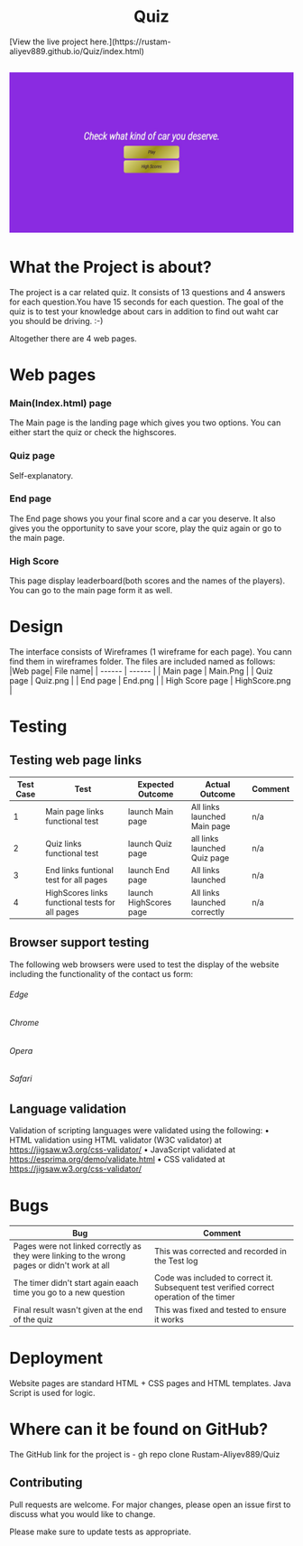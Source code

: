 <h1 align="center">Quiz</h1>
[View the live project here.](https://rustam-aliyev889.github.io/Quiz/index.html)
<h2 align="center"><img src="static/images/screenshots/quiz-mock-up.jpg"></h2>

# What the Project is about? 
The project is a car related quiz. It consists of 13 questions and 4 answers for each question.You have 15 seconds for each question. The goal of the quiz is to test your knowledge about cars in addition to find out waht car you should be driving.  :-)

Altogether there are 4 web pages.
# Web pages
### Main(Index.html) page
The Main page is the landing page which gives you two options. You can either start the quiz or check the highscores.
### Quiz page
Self-explanatory.
### End page
The End page shows you your final score and a car you deserve. It also gives you the opportunity to save your score, play the quiz again or go to the main page.
### High Score 
This page display leaderboard(both scores and the names of the players). You can go to the main page form it as well.

# Design 
The interface consists of Wireframes (1 wireframe for each page). You cann find them in wireframes folder. The files are included named as follows:
|Web page| File name|
| ------ | ------ |
|   Main page    |   Main.Png        |
|   Quiz page    | Quiz.png          |
|   End page     |   End.png        |
|   High Score page     | HighScore.png          |


# Testing
## Testing web page  links
|Test Case| Test|Expected Outcome|Actual Outcome|Comment|
| ------ | ------ |------ |------ |------ |
|1|   Main page links  functional test    |  launch Main page        |All links launched Main page|n/a|
|2|  Quiz  links functional test     | launch Quiz page          |all links launched Quiz page|n/a|
|3|  End links funtional test for all pages    |   launch End page        |All links launched |n/a|
|4| HighScores links functional tests for all pages     | launch HighScores page          |All links launched correctly|n/a|


## Browser support testing
The following web browsers were used to test the display of the website including the functionality of the contact us form:
###### Edge
###### Chrome
###### Opera
###### Safari

## Language validation
Validation of scripting languages were validated using the following:
•       HTML validation using HTML validator (W3C validator) at https://jigsaw.w3.org/css-validator/
•       JavaScript validated at https://esprima.org/demo/validate.html
•       CSS validated at https://jigsaw.w3.org/css-validator/
# Bugs
|Bug|Comment|
| ------ | ------ |
|Pages were not linked correctly as they were linking to the wrong pages or didn't work at all|This was corrected and recorded in the Test log|
|The timer didn't start again eaach time you go to a new question |Code was included to correct it. Subsequent test verified correct operation of the timer|
|Final result wasn't given at the end of the quiz|This was fixed and tested to ensure it works|

# Deployment
Website pages are standard HTML + CSS pages and HTML templates. Java Script is used for logic.

# Where can it be found on GitHub? 
The GitHub link for the project is - gh repo clone Rustam-Aliyev889/Quiz

## Contributing

Pull requests are welcome. For major changes, please open an issue first
to discuss what you would like to change.

Please make sure to update tests as appropriate.

